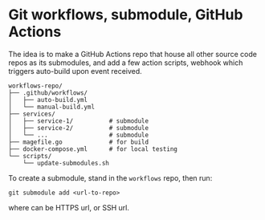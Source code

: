# Git workflows, submodule, GitHub Actions
The idea is to make a GitHub Actions repo that house all other source code repos as its submodules, and add a few action scripts, webhook which triggers auto-build upon event received.

```
workflows-repo/
├── .github/workflows/
│   ├── auto-build.yml
│   └── manual-build.yml
├── services/
│   ├── service-1/          # submodule
│   ├── service-2/          # submodule
│   └── ...                 # submodule
├── magefile.go             # for build
├── docker-compose.yml      # for local testing
└── scripts/
    └── update-submodules.sh
```

To create a submodule, stand in the `workflows` repo, then run: 
```
git submodule add <url-to-repo>
``` 
where <url-to-repo> can be HTTPS url, or SSH url.
